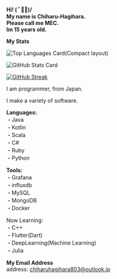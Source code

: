 __Hi! ( ﾟ◡ﾟ)/  
My name is Chiharu-Hagihara.  
Please call me MEC.  
Im 15 years old.__
  
__My Stats__  

![Top Languages Card(Compact layout)](https://github-readme-stats.vercel.app/api/top-langs/?username=Chiharu-Hagihara&layout=compact)

![GitHub Stats Card](https://github-readme-stats.vercel.app/api?username=Chiharu-Hagihara&show_icons=true&count_private=true)

[![GitHub Streak](https://github-readme-streak-stats.herokuapp.com/?user=Chiharu-Hagihara1&theme=dark)](https://github.com/DenverCoder1/github-readme-streak-stats)

I am programmer, from Japan.

I make a variety of software.


__Languages:__  
・Java  
・Kotlin  
・Scala  
・C#  
・Ruby  
・Python  

__Tools:__  
・Grafana  
・influxdb  
・MySQL  
・MongoDB  
・Docker

Now Learning:   
・C++  
・Flutter(Dart)  
・DeepLearning(Machine Learning)  
・Julia  

__My Email Address__  
address: chiharuhagihara803@outlook.jp
